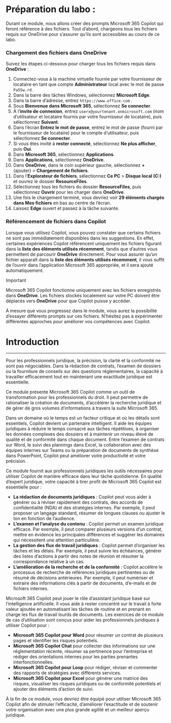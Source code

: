 # Préparation du labo :

Durant ce module, nous allons créer des prompts Microsoft 365 Copilot qui feront référence à des fichiers. Tout d’abord, chargeons tous les fichiers requis sur OneDrive pour s’assurer qu’ils sont accessibles au cours de ce labo.


### Chargement des fichiers dans OneDrive

Suivez les étapes ci-dessous pour charger tous les fichiers requis dans **OneDrive** :

1. Connectez-vous à la machine virtuelle fournie par votre fournisseur de locataire en tant que compte **Administrateur** local avec le mot de passe `Pa55w.rd`.
2. Dans la barre des tâches Windows, sélectionnez **Microsoft Edge**.
3. Dans la barre d’adresse, entrez `https://www.office.com` .
4. Sous **Bienvenue dans Microsoft 365**, sélectionnez **Se connecter**.
5. À l’**invite de connexion**, entrez `userx@yourtenant.onmicrosoft.com` (nom d’utilisateur et locataire fournis par votre fournisseur de locataire), puis sélectionnez **Suivant**.
6. Dans l’écran **Entrez le mot de passe**, entrez le mot de passe (fourni par le fournisseur de locataire) pour le compte d’utilisateur, puis sélectionnez **Se connecter**.
7. Si vous êtes invité à **rester connecté**, sélectionnez **Ne plus afficher**, puis **Oui**.
8. Dans **Microsoft 365**, sélectionnez **Applications**.
9. Dans **Applications**, sélectionnez **OneDrive**.
10. Dans **OneDrive**, dans le coin supérieur gauche, sélectionnez **+** (ajouter) > **Chargement de fichiers**.
11. Dans l’**Explorateur de fichiers**, sélectionnez **Ce PC** > **Disque local (C:)** et ouvrez le dossier **ResourceFiles**.
12. Sélectionnez tous les fichiers du dossier **ResourceFiles**, puis sélectionnez **Ouvrir** pour les charger dans **OneDrive**.
13. Une fois le chargement terminé, vous devriez voir **29 éléments chargés dans Mes fichiers** en bas au centre de l’écran.
14. Laissez **Edge** ouvert et passez à la tâche suivante.

### Référencement de fichiers dans Copilot

Lorsque vous utilisez Copilot, vous pouvez constater que certains fichiers ne sont pas immédiatement disponibles dans les suggestions. En effet, certaines expériences Copilot référencent uniquement les fichiers figurant dans la **liste des éléments utilisés récemment**, tandis que d’autres vous permettent de parcourir **OneDrive** directement. Pour vous assurer qu’un fichier apparaît dans la **liste des éléments utilisés récemment**, il vous suffit de l’ouvrir dans l’application Microsoft 365 appropriée, et il sera ajouté automatiquement.

> [!IMPORTANT]
> Microsoft 365 Copilot fonctionne uniquement avec les fichiers enregistrés dans **OneDrive**. Les fichiers stockés localement sur votre PC doivent être déplacés vers **OneDrive** pour que Copilot puisse y accéder.

À mesure que vous progressez dans le module, vous aurez la possibilité d’essayer différents prompts sur ces fichiers. N’hésitez pas à expérimenter différentes approches pour améliorer vos compétences avec Copilot.

# Introduction
---
Pour les professionnels juridique, la précision, la clarté et la conformité ne sont pas négociables. Dans la rédaction de contrats, l’examen de dossiers ou la fourniture de conseils sur des questions réglementaires, la capacité à travailler efficacement tout en maintenant une exactitude juridique est essentielle.

Ce module présente Microsoft 365 Copilot comme un outil de transformation pour les professionnels du droit. Il peut permettre de rationaliser la création de documents, d’accélérer la recherche juridique et de gérer de gros volumes d’informations à travers la suite Microsoft 365.

Dans un domaine où le temps est un facteur critique et où les détails sont essentiels, Copilot devient un partenaire intelligent. Il aide les équipes juridiques à réduire le temps consacré aux tâches répétitives, à organiser les données complexes des dossiers et à maintenir un niveau élevé de qualité et de conformité dans chaque document. Entre l’examen de contrats sur Word, le suivi des plannings dans Excel, la collaboration avec des équipes internes sur Teams ou la préparation de documents de synthèse dans PowerPoint, Copilot peut améliorer votre productivité et votre précision.

Ce module fournit aux professionnels juridiques les outils nécessaires pour utiliser Copilot de manière efficace dans leur tâche quotidienne. En qualité d’expert juridique, votre capacité à tirer profit de Microsoft 365 Copilot est essentielle pour :
- **La rédaction de documents juridiques** : Copilot peut vous aider à générer ou à réviser rapidement des contrats, des accords de confidentialité (NDA) et des stratégies internes. Par exemple, il peut proposer un langage standard, résumer de longues clauses ou ajuster le ton en fonction de l’audience.
- **L’examen et l’analyse du contenu** : Copilot permet un examen juridique efficace. Par exemple, il peut comparer plusieurs versions d’un contrat, mettre en évidence les principales différences et suggérer les domaines qui nécessitent une attention particulière.
- **La gestion des flux de travail juridiques** : Copilot permet d’organiser les tâches et les délais. Par exemple, il peut suivre les échéances, générer des listes d’actions à partir des notes de réunion et résumer la correspondance relative à un cas.
- **L’amélioration de la recherche et de la conformité** : Copilot accélère le processus de recherche de références juridiques pertinentes ou de résumé de décisions antérieures. Par exemple, il peut numériser et extraire des informations clés à partir de documents, d’e-mails et de fichiers internes.

Microsoft 365 Copilot peut jouer le rôle d’assistant juridique basé sur l’intelligence artificielle. Il vous aide à rester concentré sur le travail à forte valeur ajoutée en automatisant les tâches de routine et en prenant en charge les flux de travail lourds de documents. Les exercices de ce module de cas d’utilisation sont conçus pour aider les professionnels juridiques à utiliser Copilot pour :
- **Microsoft 365 Copilot pour Word** pour résumer un contrat de plusieurs pages et identifier les risques potentiels.
- **Microsoft 365 Copilot Chat** pour collecter des informations sur une réglementation récente, résumer sa pertinence pour l’entreprise et rédiger des orientations internes pour les parties prenantes interfonctionnelles.
- **Microsoft 365 Copilot pour Loop** pour rédiger, réviser et commenter des rapports de stratégies avec différents services.
- **Microsoft 365 Copilot pour Excel** pour générer une matrice des risques, visualiser les risques juridiques ou de conformité potentiels et ajouter des éléments d’action de suivi.

À la fin de ce module, vous devriez être équipé pour utiliser Microsoft 365 Copilot afin de stimuler l’efficacité, d’améliorer l’exactitude et de soutenir votre organisation avec une plus grande agilité et un meilleur aperçu juridique.

